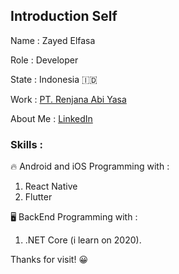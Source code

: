 ## Introduction Self
Name : Zayed Elfasa

Role : Developer

State : Indonesia 🇮🇩

Work : [PT. Renjana Abi Yasa](https://ray.co.id)

About Me : [LinkedIn](https://www.linkedin.com/in/zayed-elfasa-610225b2/)

### Skills : 

🔥 Android and iOS Programming with :
1. React Native
2. Flutter

🖥️ BackEnd Programming with : 
1. .NET Core (i learn on 2020).

Thanks for visit! 😀
